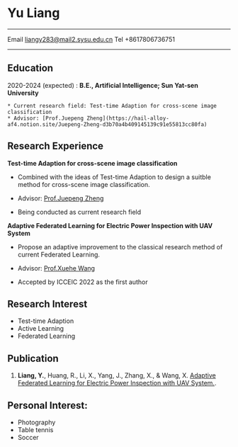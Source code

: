 Yu Liang
============

-------------------     ----------------------------
Email                    liangy283@mail2.sysu.edu.cn
Tel                                   +8617806736751
-------------------     ----------------------------

Education
---------

2020-2024 (expected)
:   **B.E., Artificial Intelligence; Sun Yat-sen University**

    * Current research field: Test-time Adaption for cross-scene image classification
    * Advisor: [Prof.Juepeng Zheng](https://hail-alloy-af4.notion.site/Juepeng-Zheng-d3b70a4b409145139c91e55813cc80fa)

Research Experience
----------

**Test-time Adaption for cross-scene image classification**
- Combined with the ideas of Test-time Adaption to design a suitble method for cross-scene image classification.

- Advisor: [Prof.Juepeng Zheng](https://hail-alloy-af4.notion.site/Juepeng-Zheng-d3b70a4b409145139c91e55813cc80fa)
- Being conducted as current research field


**Adaptive Federated Learning for Electric Power Inspection with UAV System**
-  Propose an adaptive improvement to the classical research method of current Federated Learning.

- Advisor: [Prof.Xuehe Wang](https://sai.sysu.edu.cn/teacher/teacher02/1390272.htm)
- Accepted by ICCEIC 2022 as the first author


Research Interest
--------------------
- Test-time Adaption
- Active Learning
- Federated Learning



Publication
----------------------------------------

1. **Liang, Y.**, Huang, R., Li, X., Yang, J., Zhang, X., & Wang, X. [Adaptive Federated Learning for Electric Power Inspection with UAV System.](https://dblp.org/rec/conf/icceic/LiangHLYZW22.html). 

Personal Interest:
----------------------------------------
 * Photography
 * Table tennis
 * Soccer

